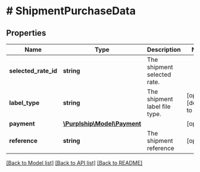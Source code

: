 # # ShipmentPurchaseData

## Properties

Name | Type | Description | Notes
------------ | ------------- | ------------- | -------------
**selected_rate_id** | **string** | The shipment selected rate. |
**label_type** | **string** | The shipment label file type. | [optional] [default to 'PDF']
**payment** | [**\Purplship\Model\Payment**](Payment.md) |  | [optional]
**reference** | **string** | The shipment reference | [optional]

[[Back to Model list]](../../README.md#models) [[Back to API list]](../../README.md#endpoints) [[Back to README]](../../README.md)
